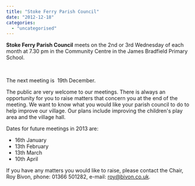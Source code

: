 ```yaml
---
title: "Stoke Ferry Parish Council"
date: "2012-12-18"
categories: 
  - "uncategorised"
---
```


**Stoke Ferry Parish Council** meets on the 2nd or 3rd Wednesday of each month at 7.30 pm in the Community Centre in the James Bradfield Primary School.

 

The next meeting is  19th December.

The public are very welcome to our meetings. There is always an opportunity for you to raise matters that concern you at the end of the meeting. We want to know what you would like your parish council to do to help improve our village. Our plans include improving the children's play area and the village hall.

Dates for future meetings in 2013 are:

- 16th January
- 13th February
- 13th March
- 10th April

If you have any matters you would like to raise, please contact the Chair, Roy Bivon, phone: 01366 501282, e-mail: roy@bivon.co.uk.
